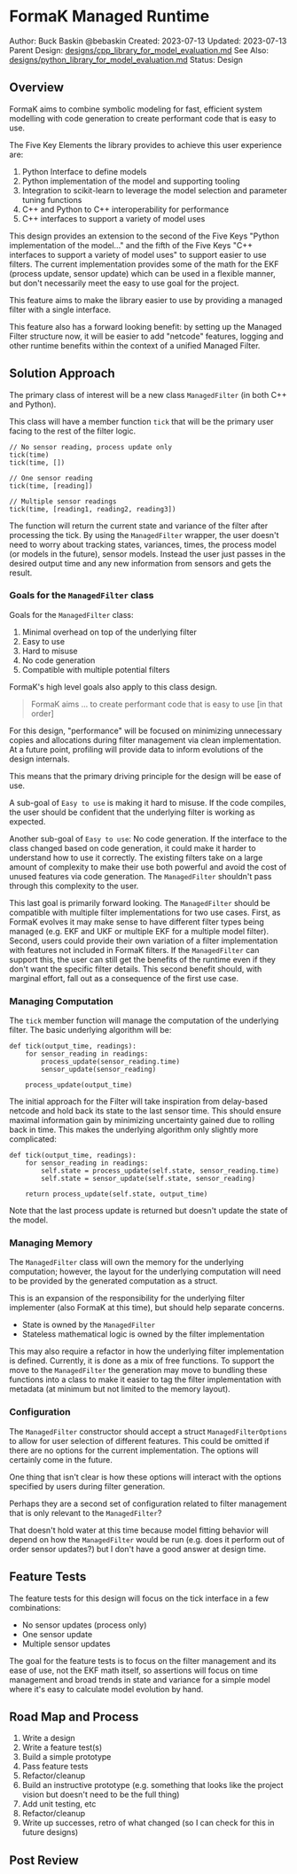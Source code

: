 # FormaK Managed Runtime

Author: Buck Baskin @bebaskin
Created: 2023-07-13
Updated: 2023-07-13
Parent Design: [designs/cpp_library_for_model_evaluation.md](../designs/cpp_library_for_model_evaluation.md)
See Also: [designs/python_library_for_model_evaluation.md](../designs/python_library_for_model_evaluation.md)
Status: Design

## Overview

FormaK aims to combine symbolic modeling for fast, efficient system modelling
with code generation to create performant code that is easy to use.

The Five Key Elements the library provides to achieve this user experience are:
1. Python Interface to define models
2. Python implementation of the model and supporting tooling
3. Integration to scikit-learn to leverage the model selection and parameter tuning functions
4. C++ and Python to C++ interoperability for performance
5. C++ interfaces to support a variety of model uses

This design provides an extension to the second of the Five Keys "Python
implementation of the model..." and the fifth of the Five Keys "C++ interfaces
to support a variety of model uses" to support easier to use filters. The
current implementation provides some of the math for the EKF (process update,
sensor update) which can be used in a flexible manner, but don't necessarily
meet the easy to use goal for the project.

This feature aims to make the library easier to use by providing a managed
filter with a single interface.

This feature also has a forward looking benefit: by setting up the Managed
Filter structure now, it will be easier to add "netcode" features, logging and
other runtime benefits within the context of a unified Managed Filter.

## Solution Approach

The primary class of interest will be a new class `ManagedFilter` (in both C++
and Python).

This class will have a member function `tick` that will be the primary user
facing to the rest of the filter logic.

    // No sensor reading, process update only
    tick(time)
    tick(time, [])

    // One sensor reading
    tick(time, [reading])

    // Multiple sensor readings
    tick(time, [reading1, reading2, reading3])

The function will return the current state and variance of the filter after
processing the tick. By using the `ManagedFilter` wrapper, the user doesn't
need to worry about tracking states, variances, times, the process model (or
models in the future), sensor models. Instead the user just passes in the
desired output time and any new information from sensors and gets the result.

### Goals for the `ManagedFilter` class

Goals for the `ManagedFilter` class:
1. Minimal overhead on top of the underlying filter
2. Easy to use
3. Hard to misuse
4. No code generation
5. Compatible with multiple potential filters

FormaK's high level goals also apply to this class design.

> FormaK aims ... to create performant code that is easy to use [in that order]

For this design, "performance" will be focused on minimizing unnecessary copies
and allocations during filter management via clean implementation. At a future
point, profiling will provide data to inform evolutions of the design
internals.

This means that the primary driving principle for the design will be ease of
use.

A sub-goal of `Easy to use` is making it hard to misuse. If the code compiles,
the user should be confident that the underlying filter is working as expected.

Another sub-goal of `Easy to use`: No code generation. If the interface to the
class changed based on code generation, it could make it harder to understand
how to use it correctly. The existing filters take on a large amount of
complexity to make their use both powerful and avoid the cost of unused
features via code generation. The `ManagedFilter` shouldn't pass through this
complexity to the user.

This last goal is primarily forward looking. The `ManagedFilter` should be
compatible with multiple filter implementations for two use cases. First, as
FormaK evolves it may make sense to have different filter types being managed
(e.g. EKF and UKF or multiple EKF for a multiple model filter). Second, users
could provide their own variation of a filter implementation with features not
included in FormaK filters. If the `ManagedFilter` can support this, the user
can still get the benefits of the runtime even if they don't want the specific
filter details. This second benefit should, with marginal effort, fall out as a
consequence of the first use case.

### Managing Computation

The `tick` member function will manage the computation of the underlying
filter. The basic underlying algorithm will be:

    def tick(output_time, readings):
        for sensor_reading in readings:
            process_update(sensor_reading.time)
            sensor_update(sensor_reading)

        process_update(output_time)

The initial approach for the Filter will take inspiration from delay-based
netcode and hold back its state to the last sensor time. This should ensure
maximal information gain by minimizing uncertainty gained due to rolling back
in time. This makes the underlying algorithm only slightly more complicated:

    def tick(output_time, readings):
        for sensor_reading in readings:
            self.state = process_update(self.state, sensor_reading.time)
            self.state = sensor_update(self.state, sensor_reading)

        return process_update(self.state, output_time)

Note that the last process update is returned but doesn't update the state of
the model.

### Managing Memory

The `ManagedFilter` class will own the memory for the underlying computation;
however, the layout for the underlying computation will need to be provided by
the generated computation as a struct.

This is an expansion of the responsibility for the underlying filter
implementer (also FormaK at this time), but should help separate concerns.
- State is owned by the `ManagedFilter`
- Stateless mathematical logic is owned by the filter implementation

This may also require a refactor in how the underlying filter implementation is
defined. Currently, it is done as a mix of free functions. To support the move
to the `ManagedFilter` the generation may move to bundling these functions into
a class to make it easier to tag the filter implementation with metadata (at
minimum but not limited to the memory layout).

### Configuration

The `ManagedFilter` constructor should accept a struct `ManagedFilterOptions`
to allow for user selection of different features. This could be omitted if
there are no options for the current implementation. The options will certainly
come in the future.

One thing that isn't clear is how these options will interact with the options
specified by users during filter generation.

Perhaps they are a second set of configuration related to filter management
that is only relevant to the `ManagedFilter`?

That doesn't hold water at this time because model fitting behavior will depend
on how the `ManagedFilter` would be run (e.g. does it perform out of order
sensor updates?) but I don't have a good answer at design time.

## Feature Tests

The feature tests for this design will focus on the tick interface in a few
combinations:

- No sensor updates (process only)
- One sensor update
- Multiple sensor updates

The goal for the feature tests is to focus on the filter management and its
ease of use, not the EKF math itself, so assertions will focus on time
management and broad trends in state and variance for a simple model where it's
easy to calculate model evolution by hand.

## Road Map and Process

1. Write a design
2. Write a feature test(s)
3. Build a simple prototype
4. Pass feature tests
5. Refactor/cleanup
6. Build an instructive prototype (e.g. something that looks like the project vision but doesn't need to be the full thing)
7. Add unit testing, etc
8. Refactor/cleanup
9. Write up successes, retro of what changed (so I can check for this in future designs)

## Post Review

